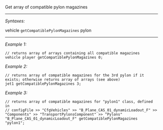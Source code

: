 Get array of compatible pylon magazines


---
*Syntaxes:*

vehicle `getCompatiblePylonMagazines` pylon

---
*Example 1:*

```sqf
// returns array of arrays containing all compatible magazines
vehicle player getCompatiblePylonMagazines 0;
```

*Example 2:*

```sqf
// returns array of compatible magazines for the 3rd pylon if it exists; otherwise returns array of arrays (see above)
jet1 getCompatiblePylonMagazines 3;
```

*Example 3:*

```sqf
// returns array of compatible magazines for "pylon1" class, defined in
// configFile >> "CfgVehicles" >> "B_Plane_CAS_01_dynamicLoadout_F" >> "Components" >> "TransportPylonsComponent" >> "Pylons"
"B_Plane_CAS_01_dynamicLoadout_F" getCompatiblePylonMagazines "pylon1";
```